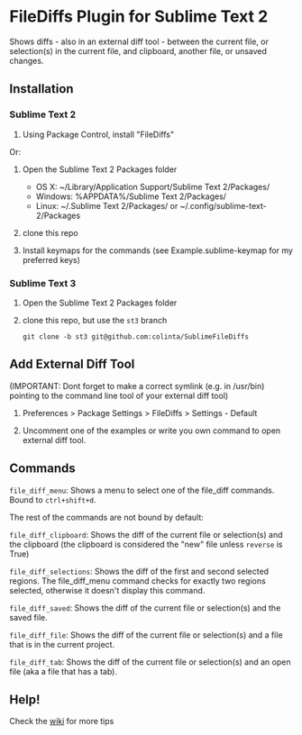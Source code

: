 FileDiffs Plugin for Sublime Text 2
===================================

Shows diffs - also in an external diff tool - between the current file, or selection(s) in the current file, and clipboard, another file, or unsaved changes.


Installation
------------

### Sublime Text 2

1. Using Package Control, install "FileDiffs"

Or:

1. Open the Sublime Text 2 Packages folder

    - OS X: ~/Library/Application Support/Sublime Text 2/Packages/
    - Windows: %APPDATA%/Sublime Text 2/Packages/
    - Linux: ~/.Sublime Text 2/Packages/ or ~/.config/sublime-text-2/Packages

2. clone this repo
3. Install keymaps for the commands (see Example.sublime-keymap for my preferred keys)

### Sublime Text 3

1. Open the Sublime Text 2 Packages folder
2. clone this repo, but use the `st3` branch

       git clone -b st3 git@github.com:colinta/SublimeFileDiffs

Add External Diff Tool
--------

(IMPORTANT: Dont forget to make a correct symlink (e.g. in /usr/bin) pointing to the command line tool of your external diff tool)

1. Preferences > Package Settings > FileDiffs > Settings - Default

2. Uncomment one of the examples or write you own command to open external diff tool.


Commands
--------

`file_diff_menu`: Shows a menu to select one of the file_diff commands.  Bound to `ctrl+shift+d`.

The rest of the commands are not bound by default:

`file_diff_clipboard`: Shows the diff of the current file or selection(s) and the clipboard (the clipboard is considered the "new" file unless `reverse` is True)

`file_diff_selections`: Shows the diff of the first and second selected regions.  The file_diff_menu command checks for exactly two regions selected, otherwise it doesn't display this command.

`file_diff_saved`: Shows the diff of the current file or selection(s) and the saved file.

`file_diff_file`: Shows the diff of the current file or selection(s) and a file that is in the current project.

`file_diff_tab`: Shows the diff of the current file or selection(s) and an open file (aka a file that has a tab).

Help!
-----

Check the [wiki][] for more tips

[wiki]: https://github.com/colinta/SublimeFileDiffs/wiki
